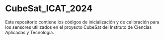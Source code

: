 # CubeSat_ICAT_2024
Este repositorio contiene los códigos de inicialización y de calibración para los sensores utilizados en el proyecto CubeSat del Instituto de Ciencias Aplicadas y Tecnología. 
